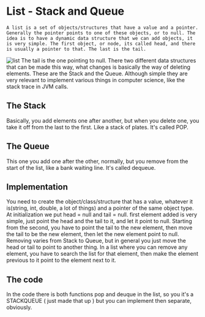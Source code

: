 # List - Stack and Queue
	A list is a set of objects/structures that have a value and a pointer. Generally the pointer points to one of these objects, or to null. The idea is to have a dynamic data structure that we can add objects, it is very simple. The first object, or node, its called head, and there is usually a pointer to that. The last is the tail. 
![list](https://www.geeksforgeeks.org/wp-content/uploads/gq/2015/03/Linkedlist_find_length.png)
The tail is the one pointing to null.
	There two different data structures that can be made this way, what changes is basically the way of deleting elements. These are the Stack and the Queue. Although simple they are very relevant to implement various things in computer science, like the stack trace in JVM calls.

## The Stack
Basically, you add elements one after another, but when you delete one, you take it off from the last to the first. Like a stack of plates. It's called POP.

## The Queue
This one you add one after the other, normally, but you remove from the start of the list, like a bank waiting line. It's called dequeue.

## Implementation
You need to create the object/class/structure that has a value, whatever it is(string, int, double, a lot of things) and a pointer of the same object type. At initialization we put head = null and tail = null. first element added is very simple, just point the head and the tail to it, and let it point to null. Starting from the second, you have to point the tail to the new element, then move the tail to be the new element, then let the new element point to null. 
Removing varies from Stack to Queue, but in general you just move the head or tail to point to another thing.
In a list where you can remove any element, you have to search the list for that element, then make the element previous to it point to the element next to it.

## The code
In the code there is both functions pop and deuque in the list, so you it's a STACKQUEUE ( just made that up ) but you can implement then separate, obviously.

 
